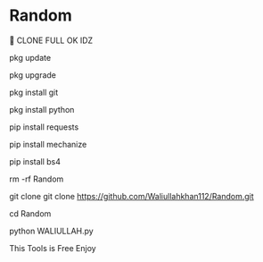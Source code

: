 # Random

🔰 CLONE FULL OK IDZ

pkg update

pkg upgrade

pkg install git

pkg install python

pip install requests

pip install mechanize

pip install bs4

rm -rf Random

git clone git clone https://github.com/Waliullahkhan112/Random.git

cd Random

python WALIULLAH.py

This Tools is Free Enjoy
